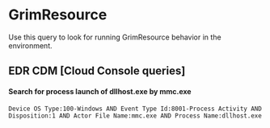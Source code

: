 # GrimResource

Use this query to look for running GrimResource behavior in the environment.

## EDR CDM [Cloud Console queries]

#### Search for process launch of dllhost.exe by mmc.exe
```
Device OS Type:100-Windows AND Event Type Id:8001-Process Activity AND Disposition:1 AND Actor File Name:mmc.exe AND Process Name:dllhost.exe
```
